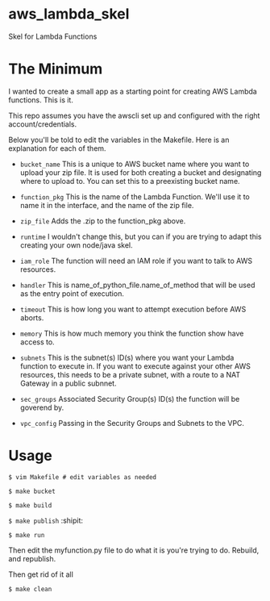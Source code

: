 # aws_lambda_skel
Skel for Lambda Functions

# The Minimum
I wanted to create a small app as a starting point for creating AWS Lambda functions.  This is it.

This repo assumes you have the awscli set up and configured with the right account/credentials.

Below you'll be told to edit the variables in the Makefile.  Here is an explanation for each of them.

- `bucket_name` This is a unique to AWS bucket name where you want to upload your zip file.  It is used for both creating a bucket and designating where to upload to. You can set this to a preexisting bucket name.

- `function_pkg` This is the name of the Lambda Function.  We'll use it to name it in the interface, and the name of the zip file.

- `zip_file` Adds the .zip to the function_pkg above.

- `runtime` I wouldn't change this, but you can if you are trying to adapt this creating your own node/java skel.

- `iam_role` The function will need an IAM role if you want to talk to AWS resources.

- `handler` This is name_of_python_file.name_of_method that will be used as the entry point of execution.

- `timeout`  This is how long you want to attempt execution before AWS aborts.

- `memory` This is how much memory you think the function show have access to.

- `subnets` This is the subnet(s) ID(s) where you want your Lambda function to execute in.  If you want to execute against your other AWS resources, this needs to be a private subnet, with a route to a NAT Gateway in a public subnnet.

- `sec_groups` Associated Security Group(s) ID(s) the function will be goverend by.

- `vpc_config` Passing in the Security Groups and Subnets to the VPC.


# Usage

`$ vim Makefile # edit variables as needed`

`$ make bucket`

`$ make build`

`$ make publish` :shipit:

`$ make run`

Then edit the myfunction.py file to do what it is you're trying to do.  Rebuild, and republish.

Then get rid of it all

`$ make clean`
